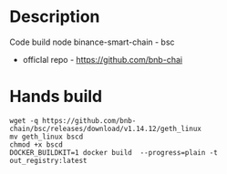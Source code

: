 # Description
Code build node binance-smart-chain - bsc

* officIal repo - https://github.com/bnb-chai

 # Hands build
```commandline
wget -q https://github.com/bnb-chain/bsc/releases/download/v1.14.12/geth_linux
mv geth_linux bscd
chmod +x bscd
DOCKER_BUILDKIT=1 docker build  --progress=plain -t out_registry:latest
```